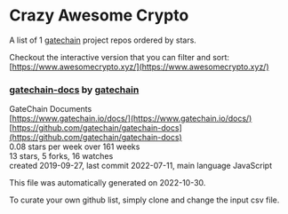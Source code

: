 # Crazy Awesome Crypto
A list of 1 [gatechain](https://github.com/gatechain) project repos ordered by stars.  

Checkout the interactive version that you can filter and sort: 
[https://www.awesomecrypto.xyz/](https://www.awesomecrypto.xyz/)  


### [gatechain-docs](https://github.com/gatechain/gatechain-docs) by [gatechain](https://github.com/gatechain)  
GateChain Documents  
[https://www.gatechain.io/docs/](https://www.gatechain.io/docs/)  
[https://github.com/gatechain/gatechain-docs](https://github.com/gatechain/gatechain-docs)  
0.08 stars per week over 161 weeks  
13 stars, 5 forks, 16 watches  
created 2019-09-27, last commit 2022-07-11, main language JavaScript  


This file was automatically generated on 2022-10-30.  

To curate your own github list, simply clone and change the input csv file.  